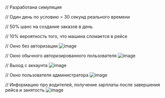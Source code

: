 // Разработана симуляция 

// Один день по условию = 30 секунд реального времени

// 50% шанс на создание заказов в день

// 10% вероятность того, что машина сломается в рейсе

// Окно без авторизации
![image](https://github.com/user-attachments/assets/aa72a06a-f551-4dd5-aa7b-a9ef86e81663)

// Окно обычного авторизированного пользователя
![image](https://github.com/user-attachments/assets/1dba3d98-eade-4842-b32f-3a720ddbb603)

// Выход с аккаунта
![image](https://github.com/user-attachments/assets/275bba0c-1c56-417c-826e-9383b82b2f6a)

// Окно пользователя администратора
![image](https://github.com/user-attachments/assets/1a4bb54b-910d-4b3a-aec5-24915964381b)

// Информацию про водителей, получение зарплаты после завершения рейса и занятость
![image](https://github.com/user-attachments/assets/e5328381-ba9b-4d41-b7e0-3420578e8c73)
